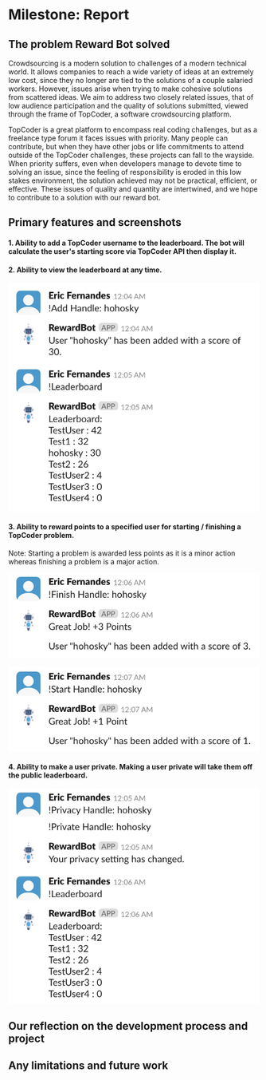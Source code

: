 # Milestone: Report


## The problem Reward Bot solved
Crowdsourcing is a modern solution to challenges of a modern technical world. It allows companies to reach a wide variety of ideas at an extremely low cost, since they no longer are tied to the solutions of a couple salaried workers. However, issues arise when trying to make cohesive solutions from scattered ideas. We aim to address two closely related issues, that of low audience participation and the quality of solutions submitted, viewed through the frame of TopCoder, a software crowdsourcing platform. 

TopCoder is a great platform to encompass real coding challenges, but as a freelance type forum it faces issues with priority. Many people can contribute, but when they have other jobs or life commitments to attend outside of the TopCoder challenges, these projects can fall to the wayside. When priority suffers, even when developers manage to devote time to solving an issue, since the feeling of responsibility is eroded in this low stakes environment, the solution achieved may not be practical, efficient, or effective. These issues of quality and quantity are intertwined, and we hope to contribute to a solution with our reward bot. 

## Primary features and screenshots

#### 1. Ability to add a TopCoder username to the leaderboard. The bot will calculate the user's starting score via TopCoder API then display it. 
#### 2. Ability to view the leaderboard at any time. 

![](https://github.com/podkolzinmir/RewardBot/blob/master/Primary%20Features/Add_ViewLeaderboard.jpg)

#### 3. Ability to reward points to a specified user for starting / finishing a TopCoder problem. 
Note: Starting a problem is awarded less points as it is a minor action whereas finishing a problem is a major action. 

![](https://github.com/podkolzinmir/RewardBot/blob/master/Primary%20Features/Finishing.jpg)

![](https://github.com/podkolzinmir/RewardBot/blob/master/Primary%20Features/Starting.jpg)

#### 4. Ability to make a user private. Making a user private will take them off the public leaderboard. 

![](https://github.com/podkolzinmir/RewardBot/blob/master/Primary%20Features/Privacy_setting.jpg)

## Our reflection on the development process and project


## Any limitations and future work
